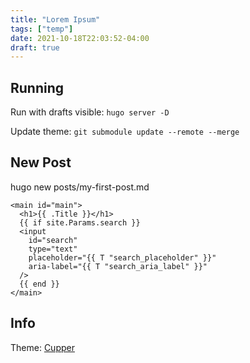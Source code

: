 ```yaml
---
title: "Lorem Ipsum"
tags: ["temp"]
date: 2021-10-18T22:03:52-04:00
draft: true
---
```


## Running

Run with drafts visible: `hugo server -D`


Update theme: `git submodule update --remote --merge`


## New Post
hugo new posts/my-first-post.md

```
<main id="main">
  <h1>{{ .Title }}</h1>
  {{ if site.Params.search }}
  <input
    id="search"
    type="text"
    placeholder="{{ T "search_placeholder" }}"
    aria-label="{{ T "search_aria_label" }}"
  />
  {{ end }}
</main>
```



## Info

Theme: [Cupper](https://themes.gohugo.io/themes/cupper-hugo-theme/)

